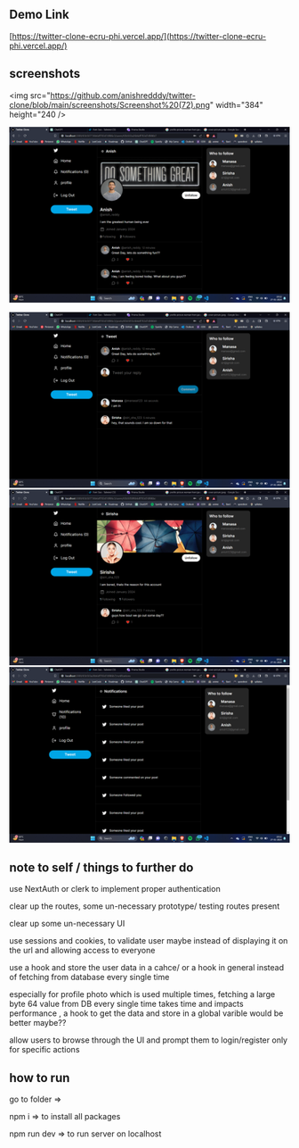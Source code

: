 ## Demo Link 

[https://twitter-clone-ecru-phi.vercel.app/](https://twitter-clone-ecru-phi.vercel.app/)

## screenshots

<img src="https://github.com/anishredddy/twitter-clone/blob/main/screenshots/Screenshot%20(72).png" width="384" height="240 />

![Image not found](<https://github.com/anishredddy/twitter-clone/blob/main/screenshots/Screenshot%20(72).png>)

![Image not found](<https://github.com/anishredddy/twitter-clone/blob/main/screenshots/Screenshot%20(73).png>)
![Image not found](<https://github.com/anishredddy/twitter-clone/blob/main/screenshots/Screenshot%20(74).png>)
![Image not found](<https://github.com/anishredddy/twitter-clone/blob/main/screenshots/Screenshot%20(75).png>)


## note to self / things to further do

use NextAuth or clerk to implement proper authentication

clear up the routes, some un-necessary prototype/ testing routes present

clear up some un-necessary UI

use sessions and cookies, to validate user maybe instead of displaying it on the url and allowing access to everyone

use a hook and store the user data in a cahce/ or a hook in general instead of fetching from database every single time

especially for profile photo which is used multiple times, fetching a large byte 64 value from DB every single time takes time and impacts performance , a hook to get the data and store in a global varible would be better maybe??

allow users to browse through the UI and prompt them to login/register only for specific actions

## how to run

go to folder =>

npm i => to install all packages

npm run dev => to run server on localhost

